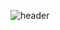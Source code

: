 ![header](https://capsule-render.vercel.app/api?type=soft&color=timeGradien&height=300&section=header&text=gangintheremark&fontSize=90&animation=twinkling)



<!---
gangintheremark/gangintheremark is a ✨ special ✨ repository because its `README.md` (this file) appears on your GitHub profile.
You can click the Preview link to take a look at your changes.
--->
